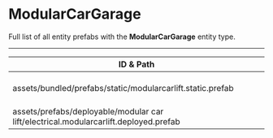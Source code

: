 # ModularCarGarage
Full list of all <Badge type="warning" text="2"/> entity prefabs with the **ModularCarGarage** entity type.

---
| ID & Path |
| --- |
| <Badge type="tip" text="3844433950"/> <br> assets/bundled/prefabs/static/modularcarlift.static.prefab |
| <Badge type="tip" text="428217161"/> <br> assets/prefabs/deployable/modular car lift/electrical.modularcarlift.deployed.prefab |
